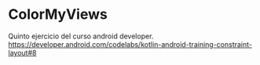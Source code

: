 # ColorMyViews
Quinto ejercicio del curso android developer.
https://developer.android.com/codelabs/kotlin-android-training-constraint-layout#8
